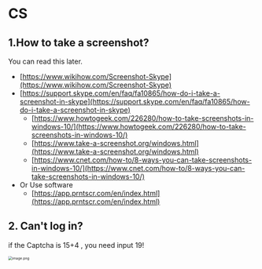 # CS

## 1.How to take a screenshot?

You can read this later.

- [https://www.wikihow.com/Screenshot-Skype](https://www.wikihow.com/Screenshot-Skype)
- [https://support.skype.com/en/faq/fa10865/how-do-i-take-a-screenshot-in-skype](https://support.skype.com/en/faq/fa10865/how-do-i-take-a-screenshot-in-skype)
  - [https://www.howtogeek.com/226280/how-to-take-screenshots-in-windows-10/](https://www.howtogeek.com/226280/how-to-take-screenshots-in-windows-10/)
  - [https://www.take-a-screenshot.org/windows.html](https://www.take-a-screenshot.org/windows.html)
  - [https://www.cnet.com/how-to/8-ways-you-can-take-screenshots-in-windows-10/](https://www.cnet.com/how-to/8-ways-you-can-take-screenshots-in-windows-10/)
- Or Use software
  - [https://app.prntscr.com/en/index.html](https://app.prntscr.com/en/index.html)



## 2. Can't log in?

if the Captcha is 15+4 , you need input 19!

<img src="https://i.loli.net/2019/09/20/1uIQlyHawsmJ7vo.png" alt="image.png" style="zoom: 50%;" />